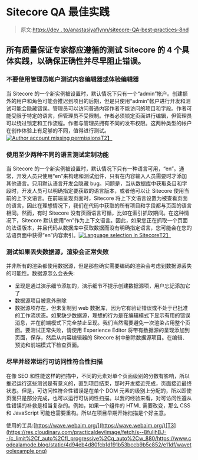 # Sitecore QA 最佳实践

> 原文:[https://dev . to/anastasiyaflynn/sitecore-QA-best-practices-8nd](https://dev.to/anastasiyaflynn/sitecore-qa-best-practices-8nd)

## 所有质量保证专家都应遵循的测试 Sitecore 的 4 个具体实践，以确保正确性并尽早阻止错误。

### [](#dont-test-content-editor-or-experience-editor-using-an-admin-account)不要使用管理员帐户测试内容编辑器或体验编辑器

当 Sitecore 的一个新实例被设置时，默认情况下只有一个“admin”帐户。创建额外的用户和角色可能会推迟到项目的后期，但是只使用“admin”帐户进行开发和测试可能会隐藏错误。管理员可以访问普通内容作者不能访问的项目和字段。作者可能受限于特定的语言，但管理员不受限制。作者必须锁定页面进行编辑，但管理员可以绕过锁定和工作流程。作者与管理员拥有不同的发布权限。这两种类型的帐户在创作体验上有足够的不同，值得进行测试。[![Author account missing permissions](../Images/d5c21875143535b74bfe1a817618d367.png)T2】](///static/f4715b4aac1912e3756c44091df5cbec/9fb8a/author-no-permissions.png)

### [](#test-custom-functionality-using-at-least-2-different-languages)使用至少两种不同的语言测试定制功能

当 Sitecore 的一个新实例被设置时，默认情况下只有一种语言可用，“en”。通常，开发人员只使用“en”来构建和测试组件，只有在内容输入人员需要时才添加其他语言。只用默认语言开发会隐藏 bug。问题是，当从数据库中获取条目和字段时，开发人员可以明确指定要获取的语言版本，或者他可以让 Sitecore 使用当前的上下文语言。在前端呈现页面时，Sitecore 将上下文语言设置为被查看页面的语言，因此在理想情况下，我们在代码中获取的所有项目和字段都与页面的语言相同。然而，有时 Sitecore 没有页面语言可循，比如在索引抓取期间。在这种情况下，Sitecore 默认使用“en”作为上下文语言。因此，如果您正在抓取一个页面的法语版本，并且代码从数据库中获取数据而没有明确指定语言，您可能会在您的法语页面中获得“en”内容索引。[![Language selection in Sitecore](../Images/150e8224748d0333d272ac82b07bc0da.png)T2】](///static/e69054089b9fccc49c224d8fb29b7f86/bd597/author-language-selection.png)

### [](#test-that-renderings-fail-gracefully-if-missing-datasources)测试如果丢失数据源，渲染会正常失败

并非所有的渲染都使用数据源，但是那些确实需要编码的渲染会考虑到数据源丢失的可能性。数据源怎么会丢失:

*   呈现是通过演示细节添加的，演示细节不提示创建数据源项，用户忘记添加它了
*   数据源项目被意外删除
*   数据源项存在，但未复制到 web 数据库，因为它有验证错误或不处于已批准的工作流状态。如果缺少数据源，理想的行为是在编辑模式下显示有用的错误消息，并在前端模式下完全禁止呈现。我们当然需要避免一次渲染占用整个页面。要测试正常失败，请使用 Experience Editor 将带有数据源的呈现添加到页面，保存，然后从内容编辑器的 Sitecore 树中删除数据源项目。在编辑、预览和前端模式下检查页面。

### [](#run-accessibility-compliance-scans-early-and-often)尽早并经常运行可访问性符合性扫描

在像 SEO 和性能这样的扫描中，不同的元素对单个页面级别的分数有影响，所以推迟运行这些测试是有意义的，直到项目结束，那时开发接近完成，页面接近最终状态。但是，可访问性符合性错误是在单个 DOM 元素的级别上分配的，所以即使页面只是部分完成，也可以运行可访问性扫描。以我的经验来看，对可访问性遵从性错误的补救是相当复杂的。例如，如果一个组件的 HTML 需要改变，那么 CSS 和 JavaScript 可能也需要重构。所以在项目早期开始扫描是个好主意。

使用的工具:[https://wave.webaim.org/](https://wave.webaim.org/)[T3](https://res.cloudinary.com/practicaldev/image/fetch/s--8fuIjhBJ--/c_limit%2Cf_auto%2Cfl_progressive%2Cq_auto%2Cw_880/https://www.codealamode.blog/static/4d94eb4d80fcb1d191b53bccb9b5c852/e11df/wavetoolexample.png)